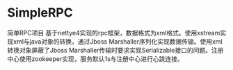# SimpleRPC
简单RPC项目
基于nettye4实现的rpc框架，数据格式为xml格式。使用xstream实现xml与java对象的转换，通过Jboss Marshaller序列化实现数据传输。使用xml转换对象屏蔽了Jboss Marshaller传输时要求实现Serializable接口的问题。注册中心使用zookeeper实现，服务默认1s与注册中心进行心跳连接。

